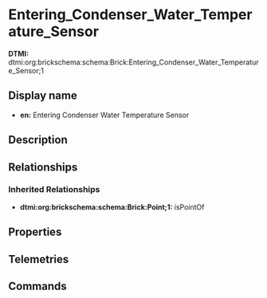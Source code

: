 # Entering_Condenser_Water_Temperature_Sensor
**DTMI:** dtmi:org:brickschema:schema:Brick:Entering_Condenser_Water_Temperature_Sensor;1
## Display name
- **en:** Entering Condenser Water Temperature Sensor
## Description
## Relationships
### Inherited Relationships
* **dtmi:org:brickschema:schema:Brick:Point;1:** isPointOf
## Properties
## Telemetries
## Commands
